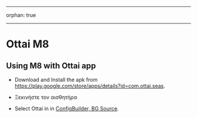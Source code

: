 - - -
orphan: true
- - -

# Ottai M8


## Using M8 with Ottai app

-   Download and Install the apk from <https://play.google.com/store/apps/details?id=com.ottai.seas>.

-   Ξεκινήστε τον αισθητήρα

- Select Ottai in in [ConfigBuilder, BG Source](#Config-Builder-bg-source).

